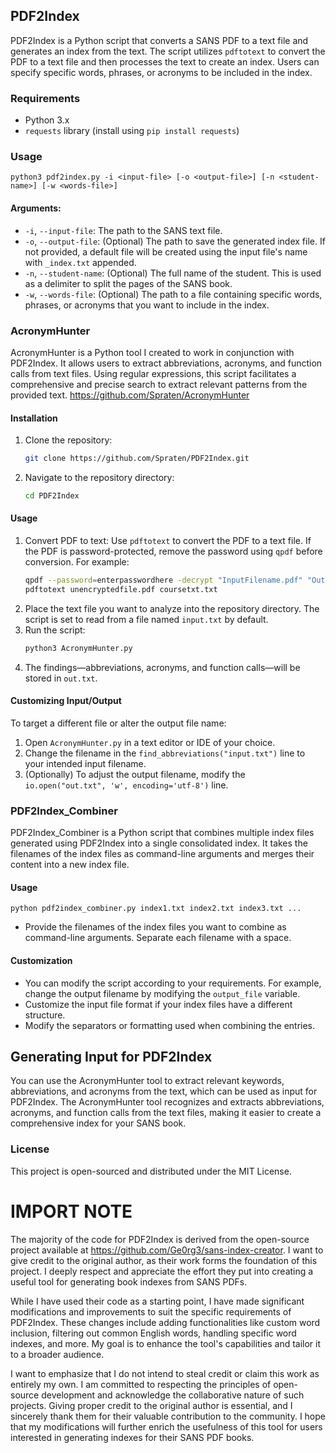 ## PDF2Index

PDF2Index is a Python script that converts a SANS PDF to a text file and generates an index from the text. The script utilizes `pdftotext` to convert the PDF to a text file and then processes the text to create an index. Users can specify specific words, phrases, or acronyms to be included in the index.

### Requirements

- Python 3.x
- `requests` library (install using `pip install requests`)

### Usage

```
python3 pdf2index.py -i <input-file> [-o <output-file>] [-n <student-name>] [-w <words-file>]
```

#### Arguments:

- `-i`, `--input-file`: The path to the SANS text file.
- `-o`, `--output-file`: (Optional) The path to save the generated index file. If not provided, a default file will be created using the input file's name with `_index.txt` appended.
- `-n`, `--student-name`: (Optional) The full name of the student. This is used as a delimiter to split the pages of the SANS book.
- `-w`, `--words-file`: (Optional) The path to a file containing specific words, phrases, or acronyms that you want to include in the index.

### AcronymHunter

AcronymHunter is a Python tool I created to work in conjunction with PDF2Index. It allows users to extract abbreviations, acronyms, and function calls from text files. Using regular expressions, this script facilitates a comprehensive and precise search to extract relevant patterns from the provided text.
https://github.com/Spraten/AcronymHunter

#### Installation

1. Clone the repository:
   ```bash
   git clone https://github.com/Spraten/PDF2Index.git
   ```
2. Navigate to the repository directory:
   ```bash
   cd PDF2Index
   ```

#### Usage

1. Convert PDF to text: Use `pdftotext` to convert the PDF to a text file. If the PDF is password-protected, remove the password using `qpdf` before conversion. For example:
   ```bash
   qpdf --password=enterpasswordhere -decrypt "InputFilename.pdf" "OutputFilename.pdf"
   pdftotext unencryptedfile.pdf coursetxt.txt
   ```
2. Place the text file you want to analyze into the repository directory. The script is set to read from a file named `input.txt` by default.
3. Run the script:
   ```bash
   python3 AcronymHunter.py
   ```
4. The findings—abbreviations, acronyms, and function calls—will be stored in `out.txt`.

#### Customizing Input/Output

To target a different file or alter the output file name:

1. Open `AcronymHunter.py` in a text editor or IDE of your choice.
2. Change the filename in the `find_abbreviations("input.txt")` line to your intended input filename.
3. (Optionally) To adjust the output filename, modify the `io.open("out.txt", 'w', encoding='utf-8')` line.

### PDF2Index_Combiner

PDF2Index_Combiner is a Python script that combines multiple index files generated using PDF2Index into a single consolidated index. It takes the filenames of the index files as command-line arguments and merges their content into a new index file.

#### Usage

```
python pdf2index_combiner.py index1.txt index2.txt index3.txt ...
```

- Provide the filenames of the index files you want to combine as command-line arguments. Separate each filename with a space.

#### Customization

- You can modify the script according to your requirements. For example, change the output filename by modifying the `output_file` variable.
- Customize the input file format if your index files have a different structure.
- Modify the separators or formatting used when combining the entries.

## Generating Input for PDF2Index

You can use the AcronymHunter tool to extract relevant keywords, abbreviations, and acronyms from the text, which can be used as input for PDF2Index. The AcronymHunter tool recognizes and extracts abbreviations, acronyms, and function calls from the text files, making it easier to create a comprehensive index for your SANS book.

### License

This project is open-sourced and distributed under the MIT License.

# IMPORT NOTE 
The majority of the code for PDF2Index is derived from the open-source project available at https://github.com/Ge0rg3/sans-index-creator. I want to give credit to the original author, as their work forms the foundation of this project. I deeply respect and appreciate the effort they put into creating a useful tool for generating book indexes from SANS PDFs.

While I have used their code as a starting point, I have made significant modifications and improvements to suit the specific requirements of PDF2Index. These changes include adding functionalities like custom word inclusion, filtering out common English words, handling specific word indexes, and more. My goal is to enhance the tool's capabilities and tailor it to a broader audience.

I want to emphasize that I do not intend to steal credit or claim this work as entirely my own. I am committed to respecting the principles of open-source development and acknowledge the collaborative nature of such projects. Giving proper credit to the original author is essential, and I sincerely thank them for their valuable contribution to the community. I hope that my modifications will further enrich the usefulness of this tool for users interested in generating indexes for their SANS PDF books.

